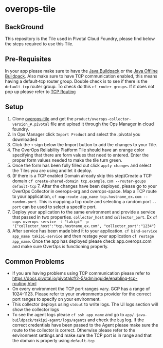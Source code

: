 # overops-tile
## BackGround
This repository is the Tile used in Pivotal Cloud Foundry, please find below the steps required to use this Tile. 

## Pre-Requisites 
In your app please make sure to have the [Java Buildpack](https://github.com/cloudfoundry/java-buildpack) or the [Java Offline Buildpack](https://docs.pivotal.io/pivotalcf/2-4/buildpacks/java/index.html). 
Also make sure to have TCP communication enabled, this means having a default-tcp router group. Double check is to see if there is the `default-tcp` router group. To check do this `cf router-groups`. If it does not pop up please refer to [TCP Routing](https://docs.cloudfoundry.org/adminguide/enabling-tcp-routing.html)
## Setup
1. Clone [overops-tile](https://github.com/takipi-field/overops-tile) and get the `product/overops-collector-version_#.pivotal` file and upload it through the Ops Manager in cloud foundry. 
2. In Ops Manager click `Import Product` and select the .pivotal you downloaded
3. Click the `+` sign below the Import button to add the changes to your Tile.
4. The OverOps Reliability Platform Tile should have an orange color specifying that there are form values that need to entered. Enter the proper form values needed to make the tile turn green.  
5. Once the form has been fully filled out click `apply changes` and select the Tiles you are using and let it deploy.   
6. (If there is a TCP enabled Domain already skip this step)Create a TCP domain `cf create-shared-domain tcp.example.com --router-goups default-tcp` 7. After the changes have been deployed, please go to your OverOps Collector in overops-org and overops-space. Map a TCP route to your application, `cf map-route app_name tcp.hostname_ex.com --random-port`. This is mapping a tcp route and selecting a random port `--port` can be used to select a specific port.
7. Deploy your application to the same environment and provide a service that passed in two properties. `collector_host` and `collector_port`. Ex `cf cups overops-service -t "takipi" -p '{"collector_host":"tcp.hostname_ex.com", "collector_port":"1234"}`
8. After service has been made bind it to your application. `cf bind-service app_name takipi-service` and then restage your application `cf restage app_name`. Once the app has deployed please check app.overops.com and make sure OverOps is functioning properly. 

## Common Problems
- If you are having problems using TCP communication please refer to https://docs.pivotal.io/pivotalcf/2-5/adminguide/enabling-tcp-routing.html
- On every environment the TCP port ranges vary. GCP has a range of 1024-1123. Please refer to your environments provider for the correct port ranges to specify on your environment. 
- This collector deploys using `stdout` to write logs. The UI logs section will show the collector logs
- To see the agent logs please `cf ssh app_name` and go to `app/.java-buildpack/takipi-agent/logs/agents` and check the `bug` log. If the correct credentials have been passed to the Agent please make sure the route to the collector is correct. Otherwise please refer to the environment settings and make sure the TCP port is in range and that the domain is properly using `default-tcp`




